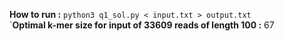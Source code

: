 **How to run :** `python3 q1_sol.py < input.txt > output.txt` <br />
`**Optimal k-mer size for input of 33609 reads of length 100 :** 67
